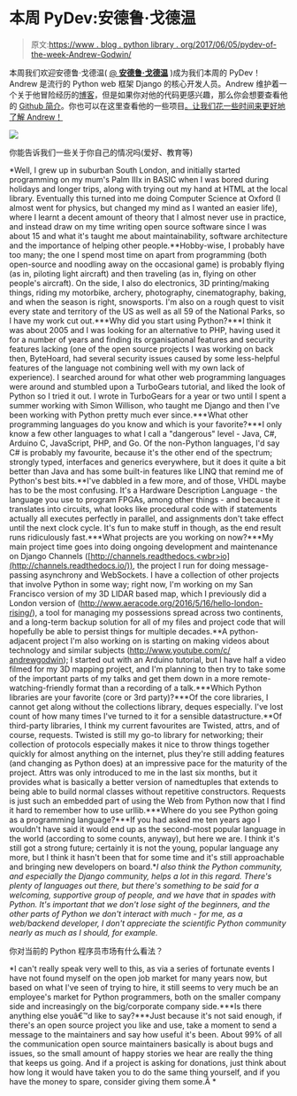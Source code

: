 # 本周 PyDev:安德鲁·戈德温

> 原文:[https://www . blog . python library . org/2017/06/05/pydev-of-the-week-Andrew-Godwin/](https://www.blog.pythonlibrary.org/2017/06/05/pydev-of-the-week-andrew-godwin/)

本周我们欢迎安德鲁·戈德温( [@ **安德鲁·戈德温**](https://twitter.com/andrewgodwin) )成为我们本周的 PyDev！Andrew 是流行的 Python web 框架 Django 的核心开发人员。Andrew 维护着一个关于他冒险经历的[博客](https://www.aeracode.org/)，但是如果你对他的代码更感兴趣，那么你会想要查看他的 [Github 简介](https://github.com/andrewgodwin)。你也可以在这里查看他的一些项目[。让我们花一些时间来更好地了解 Andrew！](https://www.aeracode.org/projects/)

![](../Images/72aafba051e35e603492e1002dfd5a64.png)

你能告诉我们一些关于你自己的情况吗(爱好、教育等)

*Well, I grew up in suburban South London, and initially started programming on my mum's Palm IIIx in BASIC when I was bored during holidays and longer trips, along with trying out my hand at HTML at the local library. Eventually this turned into me doing Computer Science at Oxford (I almost went for physics, but changed my mind as I wanted an easier life), where I learnt a decent amount of theory that I almost never use in practice, and instead draw on my time writing open source software since I was about 15 and what it's taught me about maintainability, software architecture and the importance of helping other people.**Hobby-wise, I probably have too many; the one I spend most time on apart from programming (both open-source and noodling away on the occasional game) is probably flying (as in, piloting light aircraft) and then traveling (as in, flying on other people's aircraft). On the side, I also do electronics, 3D printing/making things, riding my motorbike, archery, photography, cinematography, baking, and when the season is right, snowsports. I'm also on a rough quest to visit every state and territory of the US as well as all 59 of the National Parks, so I have my work cut out.***Why did you start using Python?***I think it was about 2005 and I was looking for an alternative to PHP, having used it for a number of years and finding its organisational features and security features lacking (one of the open source projects I was working on back then, ByteHoard, had several security issues caused by some less-helpful features of the language not combining well with my own lack of experience). I searched around for what other web programming languages were around and stumbled upon a TurboGears tutorial, and liked the look of Python so I tried it out. I wrote in TurboGears for a year or two until I spent a summer working with Simon Willison, who taught me Django and then I've been working with Python pretty much ever since.***What other programming languages do you know and which is your favorite?***I only know a few other languages to what I call a "dangerous" level - Java, C#, Arduino C, JavaScript, PHP, and Go. Of the non-Python languages, I'd say C# is probably my favourite, because it's the other end of the spectrum; strongly typed, interfaces and generics everywhere, but it does it quite a bit better than Java and has some built-in features like LINQ that remind me of Python's best bits.**I've dabbled in a few more, and of those, VHDL maybe has to be the most confusing. It's a Hardware Description Language - the language you use to program FPGAs, among other things - and because it translates into circuits, what looks like procedural code with if statements actually all executes perfectly in parallel, and assignments don't take effect until the next clock cycle. It's fun to make stuff in though, as the end result runs ridiculously fast.***What projects are you working on now?***My main project time goes into doing ongoing development and maintenance on Django Channels ([http://channels.readthedocs.<wbr>io](http://channels.readthedocs.io/)), the project I run for doing message-passing asynchrony and WebSockets. I have a collection of other projects that involve Python in some way; right now, I'm working on my San Francisco version of my 3D LIDAR based map, which I previously did a London version of ([http://www.aeracode.org/2016/<wbr>5/16/hello-london-rising/](http://www.aeracode.org/2016/5/16/hello-london-rising/)), a tool for managing my possessions spread across two continents, and a long-term backup solution for all of my files and project code that will hopefully be able to persist things for multiple decades.**A python-adjacent project I'm also working on is starting on making videos about technology and similar subjects ([http://www.youtube.com/c/<wbr>andrewgodwin](http://www.youtube.com/c/andrewgodwin)); I started out with an Arduino tutorial, but I have half a video filmed for my 3D mapping project, and I'm planning to then try to take some of the important parts of my talks and get them down in a more remote-watching-friendly format than a recording of a talk.***Which Python libraries are your favorite (core or 3rd party)?***Of the core libraries, I cannot get along without the collections library, deques especially. I've lost count of how many times I've turned to it for a sensible datastructure.**Of third-party libraries, I think my current favourites are Twisted, attrs, and of course, requests. Twisted is still my go-to library for networking; their collection of protocols especially makes it nice to throw things together quickly for almost anything on the internet, plus they're still adding features (and changing as Python does) at an impressive pace for the maturity of the project. Attrs was only introduced to me in the last six months, but it provides what is basically a better version of namedtuples that extends to being able to build normal classes without repetitive constructors. Requests is just such an embedded part of using the Web from Python now that I find it hard to remember how to use urllib.***Where do you see Python going as a programming language?***If you had asked me ten years ago I wouldn't have said it would end up as the second-most popular language in the world (according to some counts, anyway), but here we are. I think it's still got a strong future; certainly it is not the young, popular language any more, but I think it hasn't been that for some time and it's still approachable and bringing new developers on board.**I also think the Python community, and especially the Django community, helps a lot in this regard. There's plenty of languages out there, but there's something to be said for a welcoming, supportive group of people, and we have that in spades with Python. It's important that we don't lose sight of the beginners, and the other parts of Python we don't interact with much - for me, as a web/backend developer, I don't appreciate the scientific Python community nearly as much as I should, for example.*

你对当前的 Python 程序员市场有什么看法？

*I can't really speak very well to this, as via a series of fortunate events I have not found myself on the open job market for many years now, but based on what I've seen of trying to hire, it still seems to very much be an employee's market for Python programmers, both on the smaller company side and increasingly on the big/corporate company side.***Is there anything else youâ€™d like to say?***Just because it's not said enough, if there's an open source project you like and use, take a moment to send a message to the maintainers and say how useful it's been. About 99% of all the communication open source maintainers basically is about bugs and issues, so the small amount of happy stories we hear are really the thing that keeps us going. And if a project is asking for donations, just think about how long it would have taken you to do the same thing yourself, and if you have the money to spare, consider giving them some.Â *